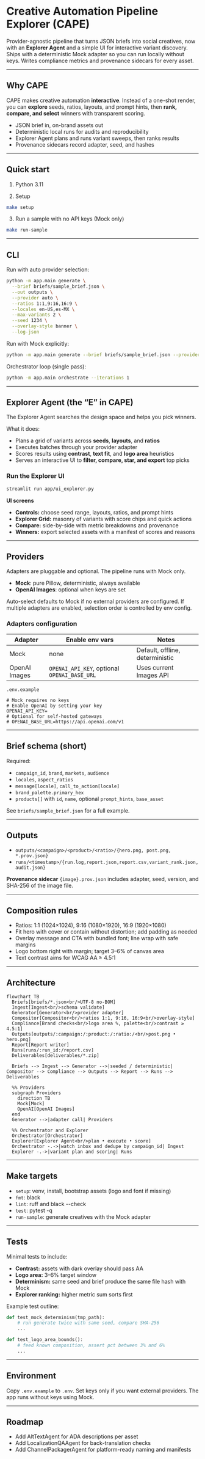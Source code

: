 # Creative Automation Pipeline Explorer (CAPE)

Provider-agnostic pipeline that turns JSON briefs into social creatives, now with an **Explorer Agent** and a simple UI for interactive variant discovery. Ships with a deterministic Mock adapter so you can run locally without keys. Writes compliance metrics and provenance sidecars for every asset.

---

## Why CAPE
CAPE makes creative automation **interactive**. Instead of a one-shot render, you can **explore** seeds, ratios, layouts, and prompt hints, then **rank, compare, and select** winners with transparent scoring.

- JSON brief in, on-brand assets out  
- Deterministic local runs for audits and reproducibility  
- Explorer Agent plans and runs variant sweeps, then ranks results  
- Provenance sidecars record adapter, seed, and hashes

---

## Quick start
1) Python 3.11

2) Setup
```bash
make setup
````

3. Run a sample with no API keys (Mock only)

```bash
make run-sample
```

---

## CLI

Run with auto provider selection:

```bash
python -m app.main generate \
  --brief briefs/sample_brief.json \
  --out outputs \
  --provider auto \
  --ratios 1:1,9:16,16:9 \
  --locales en-US,es-MX \
  --max-variants 2 \
  --seed 1234 \
  --overlay-style banner \
  --log-json
```

Run with Mock explicitly:

```bash
python -m app.main generate --brief briefs/sample_brief.json --provider mock
```

Orchestrator loop (single pass):

```bash
python -m app.main orchestrate --iterations 1
```

---

## Explorer Agent (the “E” in CAPE)

The Explorer Agent searches the design space and helps you pick winners.

What it does:

* Plans a grid of variants across **seeds**, **layouts**, and **ratios**
* Executes batches through your provider adapter
* Scores results using **contrast**, **text fit**, and **logo area** heuristics
* Serves an interactive UI to **filter, compare, star, and export** top picks

### Run the Explorer UI

```bash
streamlit run app/ui_explorer.py
```

**UI screens**

* **Controls:** choose seed range, layouts, ratios, and prompt hints
* **Explorer Grid:** masonry of variants with score chips and quick actions
* **Compare:** side-by-side with metric breakdowns and provenance
* **Winners:** export selected assets with a manifest of scores and reasons

---

## Providers

Adapters are pluggable and optional. The pipeline runs with Mock only.

* **Mock**: pure Pillow, deterministic, always available
* **OpenAI Images**: optional when keys are set

Auto-select defaults to Mock if no external providers are configured. If multiple adapters are enabled, selection order is controlled by env config.

### Adapters configuration

| Adapter       | Enable env vars                              | Notes                           |
| ------------- | -------------------------------------------- | ------------------------------- |
| Mock          | none                                         | Default, offline, deterministic |
| OpenAI Images | `OPENAI_API_KEY`, optional `OPENAI_BASE_URL` | Uses current Images API         |

`.env.example`

```dotenv
# Mock requires no keys
# Enable OpenAI by setting your key
OPENAI_API_KEY=
# Optional for self-hosted gateways
# OPENAI_BASE_URL=https://api.openai.com/v1
```

---

## Brief schema (short)

Required:

* `campaign_id`, `brand`, `markets`, `audience`
* `locales`, `aspect_ratios`
* `message[locale]`, `call_to_action[locale]`
* `brand_palette.primary_hex`
* `products[]` with `id`, `name`, optional `prompt_hints`, `base_asset`

See `briefs/sample_brief.json` for a full example.

---

## Outputs

* `outputs/<campaign>/<product>/<ratio>/{hero.png, post.png, *.prov.json}`
* `runs/<timestamp>/{run.log,report.json,report.csv,variant_rank.json,audit.json}`

**Provenance sidecar** `{image}.prov.json` includes adapter, seed, version, and SHA-256 of the image file.

---

## Composition rules

* Ratios: 1:1 (1024×1024), 9:16 (1080×1920), 16:9 (1920×1080)
* Fit hero with cover or contain without distortion; add padding as needed
* Overlay message and CTA with bundled font; line wrap with safe margins
* Logo bottom right with margin; target 3–6% of canvas area
* Text contrast aims for WCAG AA ≥ 4.5:1

---

## Architecture

```mermaid
flowchart TB
  Briefs[briefs/*.json<br/>UTF-8 no-BOM]
  Ingest[Ingest<br/>schema validate]
  Generator[Generator<br/>provider adapter]
  Compositor[Compositor<br/>ratios 1:1, 9:16, 16:9<br/>overlay-style]
  Compliance[Brand checks<br/>logo area %, palette<br/>contrast ≥ 4.5:1]
  Outputs[outputs/:campaign:/:product:/:ratio:/<br/>post.png • hero.png]
  Report[Report writer]
  Runs[runs/:run_id:/report.csv]
  Deliverables[deliverables/*.zip]

  Briefs --> Ingest --> Generator -->|seeded / deterministic| Compositor --> Compliance --> Outputs --> Report --> Runs --> Deliverables

  %% Providers
  subgraph Providers
    direction TB
    Mock[Mock]
    OpenAI[OpenAI Images]
  end
  Generator -->|adapter call| Providers

  %% Orchestrator and Explorer
  Orchestrator[Orchestrator]
  Explorer[Explorer Agent<br/>plan • execute • score]
  Orchestrator -.->|watch inbox and dedupe by campaign_id| Ingest
  Explorer -.->|variant plan and scoring| Runs
```

---

## Make targets

* `setup`: venv, install, bootstrap assets (logo and font if missing)
* `fmt`: black
* `lint`: ruff and black --check
* `test`: pytest -q
* `run-sample`: generate creatives with the Mock adapter

---

## Tests

Minimal tests to include:

* **Contrast:** assets with dark overlay should pass AA
* **Logo area:** 3–6% target window
* **Determinism:** same seed and brief produce the same file hash with Mock
* **Explorer ranking:** higher metric sum sorts first

Example test outline:

```python
def test_mock_determinism(tmp_path):
    # run generate twice with same seed, compare SHA-256
    ...

def test_logo_area_bounds():
    # feed known composition, assert pct between 3% and 6%
    ...
```

---

## Environment

Copy `.env.example` to `.env`. Set keys only if you want external providers. The app runs without keys using Mock.

---

## Roadmap

* Add AltTextAgent for ADA descriptions per asset
* Add LocalizationQAAgent for back-translation checks
* Add ChannelPackagerAgent for platform-ready naming and manifests
